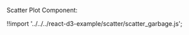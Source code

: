 Scatter Plot Component:

<div id="scatter-garbage" class="demo"></div>
<script src="/react-d3-example/dist/min/es5/scatter_garbage.min.js"></script>

!!import '../../../react-d3-example/scatter/scatter_garbage.js';
